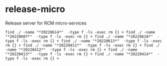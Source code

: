 # release-micro
Release server for RCM micro-services

`
find ./ -name "*20220614*"  -type f -ls -exec rm {} +
find ./ -name "*20220607*"  -type f -ls -exec rm {} +
find ./ -name "*20220610*"  -type f -ls -exec rm {} +
find ./ -name "*20220613*"  -type f -ls -exec rm {} +
find ./ -name "*20220411*"  -type f -ls -exec rm {} +
find ./ -name "*20220412*"  -type f -ls -exec rm {} +
find ./ -name "*20220413*"  -type f -ls -exec rm {} +
find ./ -name "*20220414*"  -type f -ls -exec rm {} +
`